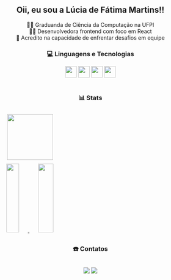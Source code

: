 <div align="center">

## **Oii, eu sou a Lúcia de Fátima Martins!!** <br>

<div>
  👩‍🎓 Graduanda de Ciência da Computação na UFPI<br>
  👩‍💻 Desenvolvedora frontend com foco em React <br>
  🦾 Acredito na capacidade de enfrentar desafios em equipe
</div>

### 💻 Linguagens e Tecnologias

<div style="display: inline_block">
  <img height="30em" src="https://img.shields.io/badge/HTML5-E34F26?style=for-the-badge&logo=html5&logoColor=white"/>
  <img height="30em" src="https://img.shields.io/badge/CSS3-1572B6?style=for-the-badge&logo=css3&logoColor=white"/>
  <img height="30em" src="https://img.shields.io/badge/Javascript-20232A?style=for-the-badge&logo=javascript&logoColor=61DAFB"/>
  <img height="30em" src="https://img.shields.io/badge/Git-F05032?style=for-the-badge&logo=git&logoColor=white"/>
</div>

  # 
  
  ### 📊 Stats
  
<div align="center" style="display: flex;">

  <a href="https://github.com/camillaalves12">
    <img height="120em" src="https://streak-stats.demolab.com/?user=luciafm&theme=radical" style="margin: 10px;"/>
    <img height="180em" width="42%" src="https://github-readme-stats.vercel.app/api?username=luciafm&show_icons=true&theme=dracula&include_all_commits=true&count_private=true"/>
  <img height="180em" width="46%" src="https://github-readme-stats.vercel.app/api/top-langs/?username=luciafm&layout=compact&langs_count=7&theme=dracula"/>
  </a>
  
</div>

 ##
  
### ☎️ Contatos
<div style="display: inline_block"><br>
  <a href = "mailto:luciadfatima.1@gmail.com"><img src="https://img.shields.io/badge/-Gmail-%23333?style=for-the-badge&logo=gmail&logoColor=white" target="_blank"></a>
  <a href="https://www.linkedin.com/in/l%C3%BAcia-de-f%C3%A1tima-martins031/" target="_blank"><img src="https://img.shields.io/badge/-LinkedIn-%230077B5?style=for-the-badge&logo=linkedin&logoColor=white" target="_blank"></a>
</div>


